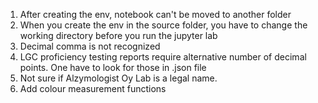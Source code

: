 1. After creating the env, notebook can't be moved to another folder
2. When you create the env in the source folder, you have to change the working directory before you run the jupyter lab
3. Decimal comma is not recognized
4. LGC proficiency testing reports require alternative number of decimal points. One have to look for those in .json file
5. Not sure if Alzymologist Oy Lab is a legal name.
6. Add colour measurement functions
